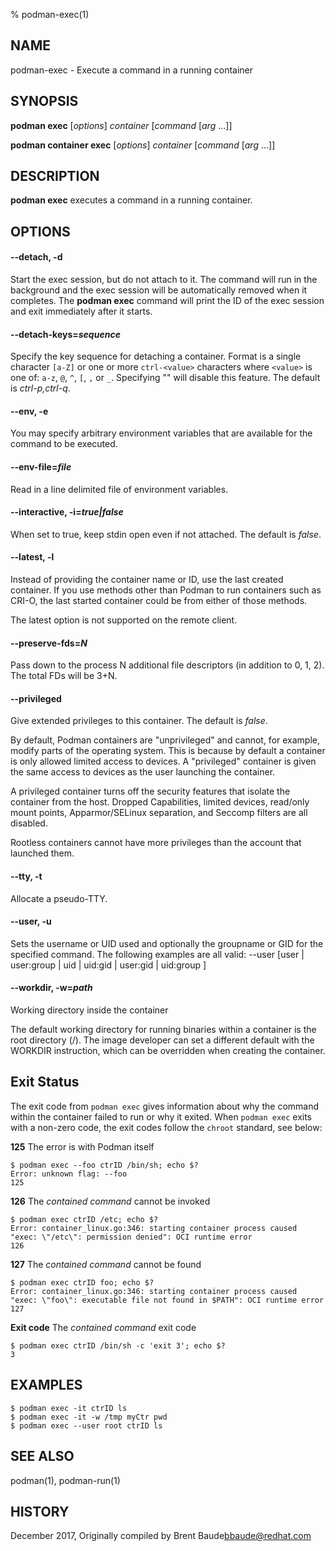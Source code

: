 % podman-exec(1)

## NAME
podman\-exec - Execute a command in a running container

## SYNOPSIS
**podman exec** [*options*] *container* [*command* [*arg* ...]]

**podman container exec** [*options*] *container* [*command* [*arg* ...]]

## DESCRIPTION
**podman exec** executes a command in a running container.

## OPTIONS

#### **--detach**, **-d**

Start the exec session, but do not attach to it. The command will run in the background and the exec session will be automatically removed when it completes. The **podman exec** command will print the ID of the exec session and exit immediately after it starts.

#### **--detach-keys**=*sequence*

Specify the key sequence for detaching a container. Format is a single character `[a-Z]` or one or more `ctrl-<value>` characters where `<value>` is one of: `a-z`, `@`, `^`, `[`, `,` or `_`. Specifying "" will disable this feature. The default is *ctrl-p,ctrl-q*.

#### **--env**, **-e**

You may specify arbitrary environment variables that are available for the
command to be executed.

#### **--env-file**=*file*

Read in a line delimited file of environment variables.

#### **--interactive**, **-i**=*true|false*

When set to true, keep stdin open even if not attached. The default is *false*.

#### **--latest**, **-l**

Instead of providing the container name or ID, use the last created container. If you use methods other than Podman
to run containers such as CRI-O, the last started container could be from either of those methods.

The latest option is not supported on the remote client.

#### **--preserve-fds**=*N*

Pass down to the process N additional file descriptors (in addition to 0, 1, 2).  The total FDs will be 3+N.

#### **--privileged**

Give extended privileges to this container. The default is *false*.

By default, Podman containers are
"unprivileged" and cannot, for example, modify parts of the operating system.
This is because by default a container is only allowed limited access to devices.
A "privileged" container is given the same access to devices as the user launching the container.

A privileged container turns off the security features that isolate the
container from the host. Dropped Capabilities, limited devices, read/only mount
points, Apparmor/SELinux separation, and Seccomp filters are all disabled.

Rootless containers cannot have more privileges than the account that launched them.


#### **--tty**, **-t**

Allocate a pseudo-TTY.

#### **--user**, **-u**

Sets the username or UID used and optionally the groupname or GID for the specified command.
The following examples are all valid:
--user [user | user:group | uid | uid:gid | user:gid | uid:group ]

#### **--workdir**, **-w**=*path*

Working directory inside the container

The default working directory for running binaries within a container is the root directory (/).
The image developer can set a different default with the WORKDIR instruction, which can be overridden
when creating the container.

## Exit Status

The exit code from `podman exec` gives information about why the command within the container failed to run or why it exited.  When `podman exec` exits with a
non-zero code, the exit codes follow the `chroot` standard, see below:

  **125** The error is with Podman itself

    $ podman exec --foo ctrID /bin/sh; echo $?
    Error: unknown flag: --foo
    125

  **126** The _contained command_ cannot be invoked

    $ podman exec ctrID /etc; echo $?
    Error: container_linux.go:346: starting container process caused "exec: \"/etc\": permission denied": OCI runtime error
    126

  **127** The _contained command_ cannot be found

    $ podman exec ctrID foo; echo $?
    Error: container_linux.go:346: starting container process caused "exec: \"foo\": executable file not found in $PATH": OCI runtime error
    127

  **Exit code** The _contained command_ exit code

    $ podman exec ctrID /bin/sh -c 'exit 3'; echo $?
    3

## EXAMPLES

```
$ podman exec -it ctrID ls
$ podman exec -it -w /tmp myCtr pwd
$ podman exec --user root ctrID ls
```

## SEE ALSO
podman(1), podman-run(1)

## HISTORY
December 2017, Originally compiled by Brent Baude<bbaude@redhat.com>
